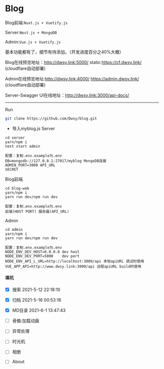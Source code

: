 # Blog	


Blog前端:`Nuxt.js + Vuetify.js`

Server:`Nest.js + MongoDB`

Admin:`Vue.js + Vuetify.js`

 基本功能都有了，细节有待添加。（开发进度百分之40%大概）

Blog在线预览地址：http://dwsy.link:5000/   static:https://cf.dwsy.link/ (cloudflare自动部署)

Admin在线预览地址:http://dwsy.link:4000/   https://admin.dwsy.link/     (cloudflare自动部署)

Server-Swagger UI在线地址：http://dwsy.link:3000/api-docs/

---
Run


```bash
git clone https://github.com/Dwsy/blog.git
```

* 导入myblog.js
Server
```shell
cd server
yarn/npm i
nest start admin
```
```
配置：复制.env.example为.env
DB=mongodb://127.0.0.1:27017/myblog MongoDB连接
ADMIN_PORT=3000 API_URL
SECRET
```
Blog前端
```shell
cd blog-web
yarn/npm i
yarn run dev/npm run dev
```
```
配置：复制.env.example为.env
前端(HOST PORT) 服务器(API_URL)
```
Admin
```shell
cd admin
yarn/npm i
yarn run dev/npm run dev
```
```
配置：复制.env.example为.env
NODE_ENV_DEV_HOST=0.0.0.0 dev host
NODE_ENV_DEV_PORT=5000    dev port
NODE_ENV_API_L_URL=http://localhost:3000/api 本地apiURL 调试时使用
VUE_APP_API=http://www.dwsy.link:3000/api 远程apiURL build时使用

```
#### 填坑
- [x] 搜索   2021-5-12 22:18:10
- [x] 归档   2021-5-16 00:53:16
- [x] MD目录 2021-6-1 13:47:43
- [ ] 骨骼:加载动画
- [ ] 异常处理
- [ ] 时光机
- [ ] 相册
- [ ] About

